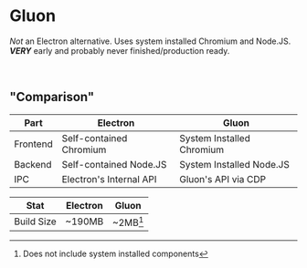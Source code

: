 # Gluon
*Not* an Electron alternative. Uses system installed Chromium and Node.JS. ***VERY*** early and probably never finished/production ready.

<br>

## "Comparison"
| Part | Electron | Gluon |
| ---- | -------- | ----- |
| Frontend | Self-contained Chromium | System Installed Chromium |
| Backend | Self-contained Node.JS | System Installed Node.JS |
| IPC | Electron's Internal API | Gluon's API via CDP |

| Stat | Electron | Gluon |
| ---- | -------- | ----- |
| Build Size | ~190MB | ~2MB[^1] |

[^1]: Does not include system installed components
